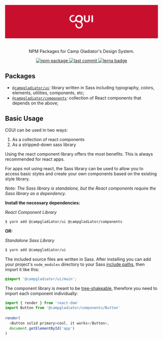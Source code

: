 <div align="center">
  <img src="header.png" alt="CampGladiator's UI">
  <br>
  <br>
  <p>NPM Packages for Camp Gladiator's Design System.</p>
  <p>
    <a aria-label="npm package" href="https://www.npmjs.com/package/@campgladiator/ui">
      <img alt="npm package" src="https://img.shields.io/npm/v/@campgladiator/ui.svg">
    </a>
    <a aria-label="last commit" href="https://github.com/primer/css/commits/master">
      <img alt="last commit" src="https://img.shields.io/github/last-commit/CampGladiator/cgui.svg">
    </a>
    <a aria-label="lerna badge" href="https://lerna.js.org/">
      <img alt="lerna badge" src="https://img.shields.io/badge/maintained%20with-lerna-cc00ff.svg">
    </a>
  </p>
</div>

## Packages
- [```@campgladiator/ui```](https://github.com/CampGladiator/ui/tree/master/packages/ui): library written in Sass including typography, colors, elements, utilities, components, etc;
- [```@campgladiator/components```](https://github.com/CampGladiator/ui/tree/master/packages/components): collection of React components that depends on the above;


## Basic Usage
CGUI can be used in two ways:
1. As a collection of react components
2. As a stripped-down sass library

Using the react component library offers the most benefits. This is always recommended for react apps.

For apps not using react, the Sass library can be used to allow you to access basic styles and create your own components based on the existing style library.

*Note: The Sass library is standalone, but the React components require the Sass library as a dependency.*

**Install the necessary dependencies:**

*React Component Library*
```bash
$ yarn add @campgladiator/ui @campgladiator/components
```

**OR:**

*Standalone Sass Library*
```bash
$ yarn add @campgladiator/ui 
```

The included source files are written in Sass. After installing you can add your project's `node_modules` directory to your Sass [include paths](https://github.com/sass/node-sass#includepaths), then import it like this:

```scss
@import '@campgladiator/ui/main';
```

The component library is meant to be [tree-shakeable](https://webpack.js.org/guides/tree-shaking/), therefore you need to import each component individually:

```js
import { render } from 'react-dom'
import Button from '@campgladiator/components/Button'

render(
  <Button solid primary>cool, it works</Button>,
  document.getElementById('app')
)
```
